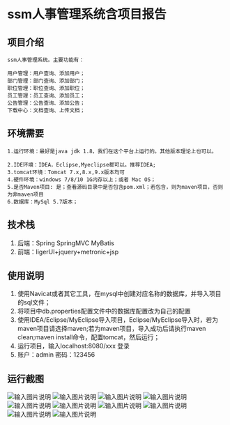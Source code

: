 # ssm人事管理系统含项目报告

## 项目介绍
````
ssm人事管理系统。主要功能有：

用户管理：用户查询、添加用户；
部门管理：部门查询、添加部门；
职位管理：职位查询、添加职位；
员工管理：员工查询、添加员工；
公告管理：公告查询、添加公告；
下载中心：文档查询、上传文档；
````

## 环境需要
````
1.运行环境：最好是java jdk 1.8，我们在这个平台上运行的。其他版本理论上也可以。

2.IDE环境：IDEA，Eclipse,Myeclipse都可以。推荐IDEA;
3.tomcat环境：Tomcat 7.x,8.x,9.x版本均可
4.硬件环境：windows 7/8/10 1G内存以上；或者 Mac OS；
5.是否Maven项目: 是；查看源码目录中是否包含pom.xml；若包含，则为maven项目，否则为非maven项目
6.数据库：MySql 5.7版本；
````

## 技术栈
1. 后端：Spring SpringMVC MyBatis
2. 前端：ligerUI+jquery+metronic+jsp

## 使用说明
1. 使用Navicat或者其它工具，在mysql中创建对应名称的数据库，并导入项目的sql文件；
2. 将项目中db.properties配置文件中的数据库配置改为自己的配置
3. 使用IDEA/Eclipse/MyEclipse导入项目，Eclipse/MyEclipse导入时，若为maven项目请选择maven;若为maven项目，导入成功后请执行maven clean;maven install命令，配置tomcat，然后运行；
4. 运行项目，输入localhost:8080/xxx 登录
5. 账户：admin  密码：123456

## 运行截图
![输入图片说明](https://images.gitee.com/uploads/images/2021/0817/183550_d884dbb1_9599873.jpeg "WechatIMG1944.jpeg")
![输入图片说明](https://images.gitee.com/uploads/images/2021/0817/183652_fe9a7549_9599873.jpeg "WechatIMG1945.jpeg")
![输入图片说明](https://images.gitee.com/uploads/images/2021/0817/183700_386a86d6_9599873.jpeg "WechatIMG1946.jpeg")
![输入图片说明](https://images.gitee.com/uploads/images/2021/0817/183710_19a30f79_9599873.jpeg "WechatIMG1947.jpeg")
![输入图片说明](https://images.gitee.com/uploads/images/2021/0817/183718_1d9a9d49_9599873.jpeg "WechatIMG1948.jpeg")
![输入图片说明](https://images.gitee.com/uploads/images/2021/0817/183726_fd3ae724_9599873.jpeg "WechatIMG1949.jpeg")
![输入图片说明](https://images.gitee.com/uploads/images/2021/0817/183735_c05c95e2_9599873.jpeg "WechatIMG1950.jpeg")
![输入图片说明](https://images.gitee.com/uploads/images/2021/0817/183743_2537fcdd_9599873.jpeg "WechatIMG1951.jpeg")
![输入图片说明](https://images.gitee.com/uploads/images/2021/0817/183755_09b1bed7_9599873.jpeg "WechatIMG1952.jpeg")
![输入图片说明](https://images.gitee.com/uploads/images/2021/0817/183803_90d1f0ad_9599873.jpeg "WX20210713-140213@2x.jpg")


